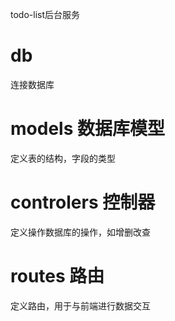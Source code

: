 todo-list后台服务

# db
连接数据库

# models 数据库模型
定义表的结构，字段的类型

# controlers 控制器
定义操作数据库的操作，如增删改查

# routes 路由
定义路由，用于与前端进行数据交互